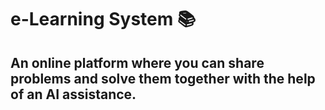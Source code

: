 e-Learning System :books:
===

An online platform where you can share problems and solve them together with the help of an AI assistance.
---
